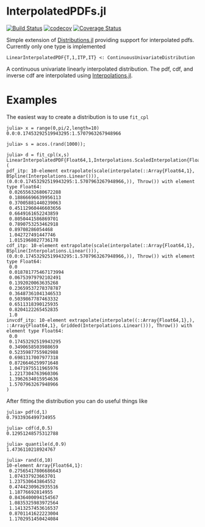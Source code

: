 # InterpolatedPDFs.jl
[![Build Status](https://travis-ci.com/m-wells/InterpolatedPDFs.jl.svg?branch=master)](https://travis-ci.com/m-wells/InterpolatedPDFs.jl)
[![codecov](https://codecov.io/gh/m-wells/InterpolatedPDFs.jl/branch/master/graph/badge.svg)](https://codecov.io/gh/m-wells/InterpolatedPDFs.jl)
[![Coverage Status](https://coveralls.io/repos/github/m-wells/InterpolatedPDFs.jl/badge.svg?branch=master)](https://coveralls.io/github/m-wells/InterpolatedPDFs.jl?branch=master&kill_cache=1)

Simple extension of [Distributions.jl](https://github.com/JuliaStats/Distributions.jl) providing support for interpolated pdfs.
Currently only one type is implemented

```
LinearInterpolatedPDF{T,1,ITP,IT} <: ContinuousUnivariateDistribution
```

A continuous univariate linearly interpolated distribution.
The pdf, cdf, and inverse cdf are interpolated using [Interpolations.jl](https://github.com/JuliaMath/Interpolations.jl).

# Examples
The easiest way to create a distribution is to use `fit_cpl`
```
julia> x = range(0,pi/2,length=10)
0.0:0.17453292519943295:1.5707963267948966

julia> s = acos.(rand(1000));

julia> d = fit_cpl(x,s)
LinearInterpolatedPDF{Float64,1,Interpolations.ScaledInterpolation{Float64,1,Interpolations.BSplineInterpolation{Float64,1,Array{Float64,1},Interpolations.BSpline{Interpolations.Linear},Tuple{Base.OneTo{Int64}}},Interpolations.BSpline{Interpolations.Linear},Tuple{StepRangeLen{Float64,Base.TwicePrecision{Float64},Base.TwicePrecision{Float64}}}},Interpolations.BSpline{Interpolations.Linear}}(
pdf_itp: 10-element extrapolate(scale(interpolate(::Array{Float64,1}, BSpline(Interpolations.Linear())), (0.0:0.17453292519943295:1.5707963267948966,)), Throw()) with element type Float64:
 0.02655632680672288
 0.18866696639956113
 0.37005881440239063
 0.45112960446603656
 0.6649161652243859
 0.8050441586869701
 0.7890753253462918
 0.89708286054468
 1.042727491447746
 1.0151968027736178
cdf_itp: 10-element extrapolate(scale(interpolate(::Array{Float64,1}, BSpline(Interpolations.Linear())), (0.0:0.17453292519943295:1.5707963267948966,)), Throw()) with element type Float64:
 0.0
 0.018781775467173994
 0.06753979792102491
 0.1392020063635268
 0.23659537278378787
 0.36487361041346533
 0.5039867787463332
 0.6511318390125935
 0.8204122265452835
 1.0
invcdf_itp: 10-element extrapolate(interpolate((::Array{Float64,1},), ::Array{Float64,1}, Gridded(Interpolations.Linear())), Throw()) with element type Float64:
 0.0
 0.17453292519943295
 0.3490658503988659
 0.5235987755982988
 0.6981317007977318
 0.8726646259971648
 1.0471975511965976
 1.2217304763960306
 1.3962634015954636
 1.5707963267948966
)
```

After fitting the distribution you can do useful things like
```
julia> pdf(d,1)
0.7933936499734955

julia> cdf(d,0.5)
0.12951248575312788

julia> quantile(d,0.9)
1.4736110218924767

julia> rand(d,10)
10-element Array{Float64,1}:
 0.27565417806686643
 1.074337923663701
 1.237530643864552
 0.4744230962935516
 1.18776692814955
 0.8436400094154567
 1.0835325983972564
 1.1413257453616537
 0.8701141622223004
 1.1702951450424084
```
